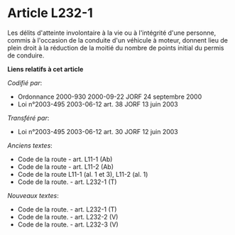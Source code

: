 # Article L232-1

Les délits d'atteinte involontaire à la vie ou à l'intégrité d'une personne, commis à l'occasion de la conduite d'un véhicule
à moteur, donnent lieu de plein droit à la réduction de la moitié du nombre de points initial du permis de conduire.

**Liens relatifs à cet article**

_Codifié par_:

  - Ordonnance 2000-930 2000-09-22 JORF 24 septembre 2000
  - Loi n°2003-495 2003-06-12 art. 38 JORF 13 juin 2003

_Transféré par_:

  - Loi n°2003-495 2003-06-12 art. 30 JORF 12 juin 2003

_Anciens textes_:

  - Code de la route - art. L11-1 (Ab)
  - Code de la route - art. L11-2 (Ab)
  - Code de la route L11-1 (al. 1 et 3), L11-2 (al. 1)
  - Code de la route. - art. L232-1 (T)

_Nouveaux textes_:

  - Code de la route. - art. L232-1 (T)
  - Code de la route. - art. L232-2 (V)
  - Code de la route. - art. L232-3 (V)
